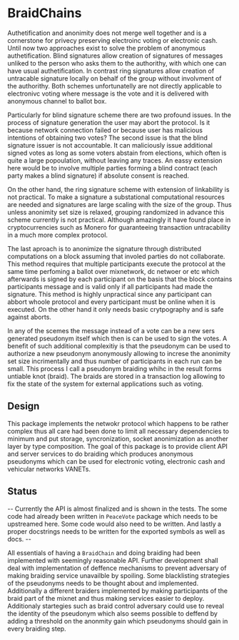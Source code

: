 
# BraidChains

Authetification and anonimity does not merge well together and is a cornerstone for privecy preserving electroinc voting or electronic cash. Until now two approaches exist to solve the problem of anonymous authetification. Blind signatures allow creation of signatures of messages unliked to the person who asks them to the authorithy, with which one can have usual authetification. In contrast ring signatures allow creation of untracable signature locally on behalf of the group without involvment of the authorithy. Both schemes unfortunatelly are not directly applicable to electronivc voting where message is the vote and it is delivered with anonymous channel to ballot box.

Particularly for blind signature scheme there are two profound issues. In the process of signature generation the user may abort the protocol. Is it because network connection failed or because user has malicious intentions of obtaining two votes? The second issue is that the blind signature issuer is not accountable. It can maliciously issue additional signed votes as long as some voters abstain from elections, which often is quite a large popoulation, without leaving any traces. An eassy extension here would be to involve multiple parties forming a blind contract (each party makes a blind signature) if absolute consent is reached. 

On the other hand, the ring signature scheme with extension of linkability is not practical. To make a signature a substational computational resources are needed and signatures are large scaling with the size of the group. Thus unless anonimity set size is relaxed, grouping randomized in advance this scheme currently is not practical. Although amazingly it have found place in cryptocurrencies such as Monero for guaranteeing transaction untracability in a much more complex protocol.

The last aproach is to anonimize the signature through distributed computations on a block assuming that involed parties do not collaborate. This method requires that multiple participants execute the protocol at the same time perfoming a ballot over mixnetwork, dc netwoer or etc which afterwards is signed by each participant on the basis that the block contains participants message and is valid only if all participants had made the signature. This method is highly unpractical since any participant can abbort whoole protocol and every participant must be online when it is executed. On the other hand it only needs basic crytpography and is safe against aborts. 

In any of the scemes the message instead of a vote can be a new sers generated pseudonym itself which then is can be used to sign the votes. A benefit of such additional complexitiy is that the pseudonym can be used to authorize a new pseudonym anonymously allowing to increse the anonimity set size incrimentally and thus number of participants in each run can be small. This process I call a pseudonym braiding whihc in the result forms untiable knot (braid). The braids are stored in a transaction log allowing to fix the state of the system for external applications such as voting. 

## Design

This package implements the netwokr protocol which happens to be rather complex thus all care had been done to limit all necessary dependencies to minimum and put storage, syncronization, socket anonimization as another layer by type composition. The goal of this package is to provide client API and server services to do braiding which produces anonymous pseudonyms which can be used for electronic voting, electronic cash and vehicular networks VANETs. 

## Status

-- Currently the API is almost finalized and is shown in the tests. The some code had already been written in `PeaceVote` package which needs to be upstreamed here. Some code would also need to be written. And lastly a proper docstrings needs to be written for the exported symbols as well as docs. -- 

All essentials of having a `BraidChain` and doing braiding had been implemented with seemingly reasonable API. Further development shall deal with implementation of deffence mechanisms to prevent adversary of making braiding service unavailble by spoiling. Some blacklisting strategies of the pseudonyms needs to be thought about and implemented. Additionally a different braiders implemented by making participants of the braid part of the mixnet and thus making services easier to deploy. Additionaly startegies such as braid control adversary could use to reveal the identity of the pseudonym which also seems possible to deffend by adding a threshold on the anonmity gain which pseudonyms should gain in every braiding step.
